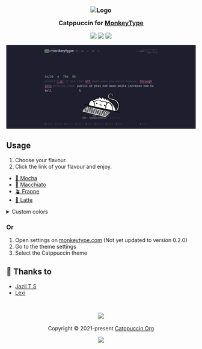<h3 align="center">
	<img src="https://raw.githubusercontent.com/catppuccin/catppuccin/main/assets/logos/exports/1544x1544_circle.png" width="100" alt="Logo"/><br/>
	<img src="https://raw.githubusercontent.com/catppuccin/catppuccin/main/assets/misc/transparent.png" height="30" width="0px"/>
	Catppuccin for <a href="https://monkeytype.com">MonkeyType</a>
	<img src="https://raw.githubusercontent.com/catppuccin/catppuccin/main/assets/misc/transparent.png" height="30" width="0px"/>
</h3>

<p align="center">
    <a href="https://github.com/catppuccin/monkeytype/stargazers"><img src="https://img.shields.io/github/stars/catppuccin/monkeytype?colorA=363a4f&colorB=b7bdf8&style=for-the-badge&logo=starship"></a>
    <a href="https://github.com/catppuccin/monkeytype/issues"><img src="https://img.shields.io/github/issues/catppuccin/monkeytype?colorA=363a4f&colorB=f5a97f&style=for-the-badge"></a>
    <a href="https://github.com/catppuccin/monkeytype/contributors"><img src="https://img.shields.io/github/contributors/catppuccin/monkeytype?colorA=363a4f&colorB=a6da95&style=for-the-badge"></a>
</p>

<p align="center">
  <img src="assets/ss.png"/>
</p>

## Usage
1. Choose your flavour.
2. Click the link of your flavour and enjoy.
  - [🌿 Mocha](https://monkeytype.com?customTheme=WyIjMWUxZTJlIiwiI2E2ZTNhMSIsIiNmNWUwZGMiLCIjNTg1YjcwIiwiIzU4NWI3MCIsIiNjZGQ2ZjQiLCIjZjM4YmE4IiwiI2ViYTBhYyIsIiNmMzhiYTgiLCIjZWJhMGFjIl0=)
  - [🌺 Macchiato](https://monkeytype.com?customTheme=WyIjMjQyNzNhIiwiI2E2ZGE5NSIsIiNmNGRiZDYiLCIjNWI2MDc4IiwiIzViNjA3OCIsIiNjYWQzZjUiLCIjZWQ4Nzk2IiwiI2VlOTlhMCIsIiNlZDg3OTYiLCIjZWU5OWEwIl0=)
  - [🪴 Frappe](https://monkeytype.com?customTheme=WyIjMzAzNDQ2IiwiI2E2ZDE4OSIsIiNmMmQ1Y2YiLCIjNjI2ODgwIiwiIzYyNjg4MCIsIiNjNmQwZjUiLCIjZTc4Mjg0IiwiI2VhOTk5YyIsIiNlNzgyODQiLCIjZWE5OTljIl0=)
  - [🌻 Latte](https://monkeytype.com?customTheme=WyIjZWZmMWY1IiwiIzQwYTAyYiIsIiNkYzhhNzgiLCIjYWNiMGJlIiwiI2FjYjBiZSIsIiM0YzRmNjkiLCIjZDIwZjM5IiwiI2U2NDU1MyIsIiNkMjBmMzkiLCIjZTY0NTUzIl0=)

<details>
<summary>Custom colors</summary>

  1. Open settings on [monkeytype.com](https://monkeytype.com/)
  2. Scroll down to `theme` and put the following colors in the custom theme. (this is mocha but you can put in the colors from *flavour*.css)
  <table>
    <tr>
      <td>Background</td>
      <td><img src="https://raw.githubusercontent.com/catppuccin/catppuccin/main/assets/palette/circles/mocha_base.png" height="12" width="12"/> #363a4f</td>
      <td>Main</td>
      <td><img src="https://raw.githubusercontent.com/catppuccin/catppuccin/main/assets/palette/circles/mocha_green.png" height="12" width="12"/> #a6e3a1 (Change this color to whatever you want)</td>
    </tr>
    <tr>
      <td>Caret</td>
      <td><img src="https://raw.githubusercontent.com/catppuccin/catppuccin/main/assets/palette/circles/mocha_rosewater.png" height="12" width="12"/> #f5e0dc</td>
      <td>Sub</td>
      <td><img src="https://raw.githubusercontent.com/catppuccin/catppuccin/main/assets/palette/circles/mocha_surface2.png" height="12" width="12"/> #585b70</td>
    </tr>
    <tr>
      <td>Sub alt</td>
      <td><img src="https://raw.githubusercontent.com/catppuccin/catppuccin/main/assets/palette/circles/mocha_surface2.png" height="12" width="12"/> #585b70</td>
      <td>Text</td>
      <td><img src="https://raw.githubusercontent.com/catppuccin/catppuccin/main/assets/palette/circles/mocha_text.png" height="12" width="12"/> #cdd6f4</td>
    </tr>
    <tr>
      <td>Error</td>
      <td><img src="https://raw.githubusercontent.com/catppuccin/catppuccin/main/assets/palette/circles/mocha_red.png" height="12" width="12"/> #f38ba8</td>
      <td>Extra error</td>
      <td><img src="https://raw.githubusercontent.com/catppuccin/catppuccin/main/assets/palette/circles/mocha_maroon.png" height="12" width="12"/> #eba0ac</td>
    </tr>
    <tr>
      <td>colorful mode</td>
    </tr>
    <tr>
      <td>Error</td>
      <td><img src="https://raw.githubusercontent.com/catppuccin/catppuccin/main/assets/palette/circles/mocha_red.png" height="12" width="12"/> #f38ba8</td>
      <td>Extra error</td>
      <td><img src="https://raw.githubusercontent.com/catppuccin/catppuccin/main/assets/palette/circles/mocha_maroon.png" height="12" width="12"/> #eba0ac</td>
    </tr>
  </table>

</details>

### Or

1. Open settings on [monkeytype.com](https://monkeytype.com/) (Not yet updated to version 0.2.0)
2. Go to the theme settings
3. Select the Catppuccin theme


## 💝 Thanks to

- [Jazil T S](https://github.com/tsjazil)
- [Lexi](https://github.com/ShyyLexi/)

&nbsp;

<p align="center"><img src="https://raw.githubusercontent.com/catppuccin/catppuccin/main/assets/footers/gray0_ctp_on_line.svg?sanitize=true" /></p>
<p align="center">Copyright &copy; 2021-present <a href="https://github.com/catppuccin" target="_blank">Catppuccin Org</a>
<p align="center"><a href="https://github.com/catppuccin/catppuccin/blob/main/LICENSE"><img src="https://img.shields.io/static/v1.svg?style=for-the-badge&label=License&message=MIT&logoColor=d9e0ee&colorA=302d41&colorB=b7bdf8"/></a></p>
